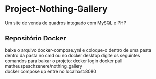 # Project-Nothing-Gallery
Um site de venda de quadros integrado com MySQL e PHP

## Repositório Docker
baixe o arquivo docker-compose.yml e coloque-o dentro de uma pasta
dentro da pasta no cmd ou no docker desktop digite os seguintes comandos para baixar o projeto:
  docker login
  docker pull matheuspeschzenere/nothing_gallery  
  docker compose up
entre no localhost:8080

